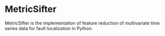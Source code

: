 # MetricSifter

MetricSifter is the implementation of feature reduction of multivariate time series data for fault localization in Python.
